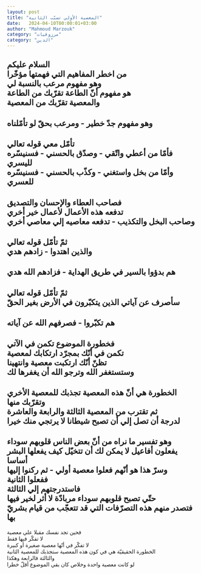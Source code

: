 ```yaml
---
layout: post
title: "المعصية الأولي تسبّب الثانية"
date:   2024-04-10T00:00:01+03:00
author: "Mahmoud Marzouk"
category: "مرزوقيات"
category: "الدين"
---
```



السلام عليكم  
من اخطر المفاهيم التي فهمتها مؤخّرا  
وهو مفهوم مرعب بالنسبة لي  
هو مفهوم أنّ الطاعة تقرّبك من الطاعة  
والمعصية تقرّبك من المعصية  
-  
وهو مفهوم جدّ خطير - ومرعب بحقّ لو تأمّلناه  
-  
تأمّل معي قوله تعالي  
فأمّا من أعطي واتّقي - وصدّق بالحسني - فسنيسّره
لليسري  
وأمّا من بخل واستغني - وكذّب بالحسني - فسنيسّره
للعسري  
-  
فصاحب العطاء والإحسان والتصديق  
تدفعه هذه الأعمال لأعمال خير أخري  
وصاحب البخل والتكذيب - تدفعه معاصيه إلي معاصي
أخري  
-  
ثمّ تأمّل قوله تعالي  
والذين اهتدوا - زادهم هدي  
-  
هم بدؤوا بالسير في طريق الهداية - فزادهم الله
هدي  
-  
ثمّ تأمّل قوله تعالي  
سأصرف عن آياتي الذين يتكبّرون في الأرض بغير الحقّ  
-  
هم تكبّروا - فصرفهم الله عن آياته  
-  
فخطورة الموضوع تكمن في الآتي  
تكمن في أنّك بمجرّد ارتكابك لمعصية  
تظنّ أنّك ارتكبت معصية وانتهينا  
وستستغفر الله وترجو الله أن يغفرها لك  
-  
الخطورة هي أنّ هذه المعصية تجذبك للمعصية الأخري  
وتقرّبك منها  
ثم تقترب من المعصية الثالثة والرابعة والعاشرة  
لدرجة أن تصل إلي أن تصبح شيطانا لا يرتجي منك
خيرا  
-  
وهو تفسير ما نراه من أنّ بعض الناس قلوبهم سوداء  
يفعلون أفاعيل لا يمكن لك أن تتخيّل كيف يفعلها البشر
أساسا  
وسرّ هذا هو أنّهم فعلوا معصية أولي - ثم ركنوا
إليها  
ففعلوا الثانية  
فاستدرجتهم إلي الثالثة  
حتّي تصبح قلوبهم سوداء مربادّة لا أثر لخير فيها  
فتصدر منهم هذه التصرّفات التي قد تتعجّب من قيام بشريّ
بها  
-  
فحين تجد نفسك مقبلا علي معصية  
لا تفكّر فيها فقط  
لا تفكّر في أنّها معصية صغيرة أو كبيرة  
الخطورة الحقيقيّة هي في كون هذه المعصية ستجذبك للمعصية
الثانية  
والثالثة فالرابعة وهكذا  
لو كانت معصية واحدة وخلاص كان بقي الموضوع أقلّ
خطرا
